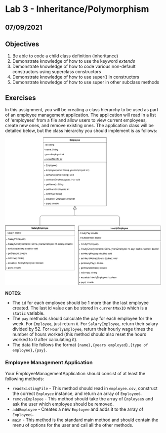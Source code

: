 # Lab 3 - Inheritance/Polymorphism

## 07/09/2021

## Objectives

1. Be able to code a child class definition (inheritance)
2. Demonstrate knowledge of how to use the keyword _extends_
3. Demonstrate knowledge of how to code various non-default constructors using superclass constructors
4. Demonstrate knowledge of how to use super() in constructors
5. Demonstrate knowledge of how to use super in other subclass methods

## Exercises

In this assignment, you will be creating a class hierarchy to be used as part of an employee management application. The application will read in a list of 'employees' from a file and allow users to view current employees, create new ones, and remove existing ones. The application class will be detailed below, but the class hierarchy you should implement is as follows:

![UML Diagram](./Employee-UML.png)

**NOTES**:

* The `id` for each employee should be 1 more than the last employee created. The last id value can be stored in `currentMaxID` which is a `static` variable.
* The `pay` methods should calculate the pay for each employee for the week. For `Employee`, just return `0`. For `SalaryEmployee`, return their salary divided by 52. For `HourlyEmployee`, return their hourly wage times the number of hours worked (this method should also reset the hours worked to 0 after calculating it).
* The data file follows the format `{name},{years employed},{type of employee},{pay}`.

### Employee Management Application

Your EmployeeManagementApplication should consist of at least the following methods:

* `readExistingFile` - This method should read in `employee.csv`, construct the correct `Employee` instance, and return an array of `Employee`s.
* `removeEmployee` - This method should take the array of `Employee`s and ask the user which employee should be removed.
* `addEmployee` - Creates a new `Employee` and adds it to the array of `Employee`s.
* `main` - This method is the standard main method and should contain the menu of options for the user and call all the other methods.
